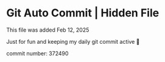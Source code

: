 # Git Auto Commit | Hidden File

This file was added Feb 12, 2025

Just for fun and keeping my daily git commit active 🤪

commit number: 372490
